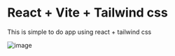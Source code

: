 # React + Vite + Tailwind css

This is simple to do app using react + tailwind css

![image](https://github.com/0x2b375/todo-app/assets/127694484/6a1f87fe-ec83-4656-901d-f1258e780bb7)
